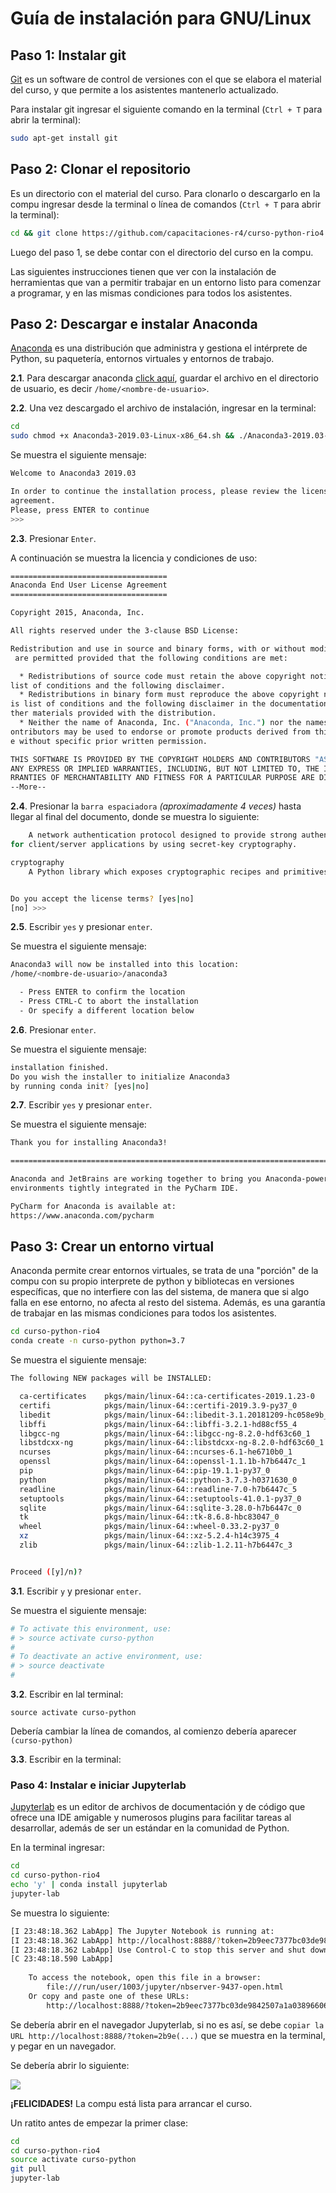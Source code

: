 # Guía de instalación para GNU/Linux

## Paso 1: Instalar git

[Git](https://git-scm.com/) es un software de control de versiones con el que se elabora el material del curso, y que permite a los asistentes mantenerlo actualizado.  

Para instalar git ingresar el siguiente comando en la terminal (`Ctrl + T` para abrir la terminal):

```sh
sudo apt-get install git
```

## Paso 2: Clonar el repositorio

Es un directorio con el material del curso. Para clonarlo o descargarlo en la compu ingresar desde la terminal o línea de comandos (`Ctrl + T` para abrir la terminal):

```sh
cd && git clone https://github.com/capacitaciones-r4/curso-python-rio4
```

Luego del paso 1, se debe contar con el directorio del curso en la compu.

Las siguientes instrucciones tienen que ver con la instalación de herramientas que van a permitir trabajar en un entorno listo para comenzar a programar, y en las mismas condiciones para todos los asistentes.

## Paso 2: Descargar e instalar Anaconda

[Anaconda](https://www.anaconda.com/) es una distribución que administra y gestiona el intérprete de Python, su paquetería, entornos virtuales y entornos de trabajo.  

**2.1**. Para descargar anaconda [click aquí](https://repo.anaconda.com/archive/Anaconda3-2019.03-Linux-x86_64.sh), guardar el archivo en el directorio de usuario, es decir `/home/<nombre-de-usuario>`.

**2.2**. Una vez descargado el archivo de instalación, ingresar en la terminal:

```sh
cd
sudo chmod +x Anaconda3-2019.03-Linux-x86_64.sh && ./Anaconda3-2019.03-Linux-x86_64.sh
```

Se muestra el siguiente mensaje:

```sh
Welcome to Anaconda3 2019.03

In order to continue the installation process, please review the license
agreement.
Please, press ENTER to continue
>>> 
```

**2.3**. Presionar `Enter`.

A continuación se muestra la licencia y condiciones de uso:

```sh
===================================
Anaconda End User License Agreement
===================================

Copyright 2015, Anaconda, Inc.

All rights reserved under the 3-clause BSD License:

Redistribution and use in source and binary forms, with or without modification,
 are permitted provided that the following conditions are met:

  * Redistributions of source code must retain the above copyright notice, this 
list of conditions and the following disclaimer.
  * Redistributions in binary form must reproduce the above copyright notice, th
is list of conditions and the following disclaimer in the documentation and/or o
ther materials provided with the distribution.
  * Neither the name of Anaconda, Inc. ("Anaconda, Inc.") nor the names of its c
ontributors may be used to endorse or promote products derived from this softwar
e without specific prior written permission.

THIS SOFTWARE IS PROVIDED BY THE COPYRIGHT HOLDERS AND CONTRIBUTORS "AS IS" AND 
ANY EXPRESS OR IMPLIED WARRANTIES, INCLUDING, BUT NOT LIMITED TO, THE IMPLIED WA
RRANTIES OF MERCHANTABILITY AND FITNESS FOR A PARTICULAR PURPOSE ARE DISCLAIMED.
--More--
```

**2.4**. Presionar la `barra espaciadora` *(aproximadamente 4 veces)* hasta llegar al final del documento, donde se muestra lo siguiente:

```sh
    A network authentication protocol designed to provide strong authentication 
for client/server applications by using secret-key cryptography.

cryptography
    A Python library which exposes cryptographic recipes and primitives.


Do you accept the license terms? [yes|no]
[no] >>> 
```

**2.5**. Escribir `yes` y presionar `enter`.

Se muestra el siguiente mensaje:

```sh
Anaconda3 will now be installed into this location:
/home/<nombre-de-usuario>/anaconda3

  - Press ENTER to confirm the location
  - Press CTRL-C to abort the installation
  - Or specify a different location below
```

**2.6**. Presionar `enter`.

Se muestra el siguiente mensaje:

```sh
installation finished.
Do you wish the installer to initialize Anaconda3
by running conda init? [yes|no]
```

**2.7**. Escribir `yes` y presionar `enter`.

Se muestra el siguiente mensaje:

```sh
Thank you for installing Anaconda3!

===========================================================================

Anaconda and JetBrains are working together to bring you Anaconda-powered
environments tightly integrated in the PyCharm IDE.

PyCharm for Anaconda is available at:
https://www.anaconda.com/pycharm

```

## Paso 3: Crear un entorno virtual

Anaconda permite crear entornos virtuales, se trata de una "porción" de la compu con su propio interprete de python y bibliotecas en versiones específicas, que no interfiere con las del sistema, de manera que si algo falla en ese entorno, no afecta al resto del sistema. Además, es una garantía de trabajar en las mismas condiciones para todos los asistentes.

```sh
cd curso-python-rio4
conda create -n curso-python python=3.7
```

Se muestra el siguiente mensaje:

```sh
The following NEW packages will be INSTALLED:

  ca-certificates    pkgs/main/linux-64::ca-certificates-2019.1.23-0
  certifi            pkgs/main/linux-64::certifi-2019.3.9-py37_0
  libedit            pkgs/main/linux-64::libedit-3.1.20181209-hc058e9b_0
  libffi             pkgs/main/linux-64::libffi-3.2.1-hd88cf55_4
  libgcc-ng          pkgs/main/linux-64::libgcc-ng-8.2.0-hdf63c60_1
  libstdcxx-ng       pkgs/main/linux-64::libstdcxx-ng-8.2.0-hdf63c60_1
  ncurses            pkgs/main/linux-64::ncurses-6.1-he6710b0_1
  openssl            pkgs/main/linux-64::openssl-1.1.1b-h7b6447c_1
  pip                pkgs/main/linux-64::pip-19.1.1-py37_0
  python             pkgs/main/linux-64::python-3.7.3-h0371630_0
  readline           pkgs/main/linux-64::readline-7.0-h7b6447c_5
  setuptools         pkgs/main/linux-64::setuptools-41.0.1-py37_0
  sqlite             pkgs/main/linux-64::sqlite-3.28.0-h7b6447c_0
  tk                 pkgs/main/linux-64::tk-8.6.8-hbc83047_0
  wheel              pkgs/main/linux-64::wheel-0.33.2-py37_0
  xz                 pkgs/main/linux-64::xz-5.2.4-h14c3975_4
  zlib               pkgs/main/linux-64::zlib-1.2.11-h7b6447c_3


Proceed ([y]/n)? 
```

**3.1**. Escribir `y` y presionar `enter`.

Se muestra el siguiente mensaje:

```sh
# To activate this environment, use:
# > source activate curso-python
#
# To deactivate an active environment, use:
# > source deactivate
#
```

**3.2**. Escribir en lal terminal:

`source activate curso-python`

Debería cambiar la línea de comandos, al comienzo debería aparecer `(curso-python)`

**3.3**. Escribir en la terminal:

### Paso 4: Instalar e iniciar Jupyterlab

[Jupyterlab](https://jupyter.org/) es un editor de archivos de documentación y de código que ofrece una IDE amigable y numerosos plugins para facilitar tareas al desarrollar, además de ser un estándar en la comunidad de Python.

En la terminal ingresar:

```sh
cd
cd curso-python-rio4
echo 'y' | conda install jupyterlab
jupyter-lab
```

Se muestra lo siguiente:

```sh
[I 23:48:18.362 LabApp] The Jupyter Notebook is running at:
[I 23:48:18.362 LabApp] http://localhost:8888/?token=2b9eec7377bc03de9842507a1a03896606e5ed8d685aa4e7
[I 23:48:18.362 LabApp] Use Control-C to stop this server and shut down all kernels (twice to skip confirmation).
[C 23:48:18.590 LabApp] 
    
    To access the notebook, open this file in a browser:
        file:///run/user/1003/jupyter/nbserver-9437-open.html
    Or copy and paste one of these URLs:
        http://localhost:8888/?token=2b9eec7377bc03de9842507a1a03896606e5ed8d685aa4e7
```

Se debería abrir en el navegador Jupyterlab, si no es así, se debe `copiar la URL http://localhost:8888/?token=2b9e(...)` que se muestra en la terminal, y pegar en un navegador.

Se debería abrir lo siguiente:

![](https://i.imgur.com/FOJoIkq.png)


**¡FELICIDADES!** La compu está lista para arrancar el curso.

Un ratito antes de empezar la primer clase:

```sh
cd
cd curso-python-rio4
source activate curso-python
git pull
jupyter-lab
```
